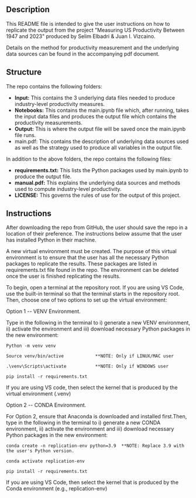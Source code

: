 ## Description

This README file is intended to give the user instructions on how to replicate the output from the project "Measuring US Productivity Between 1947 and 2023" produced by Selim Elbadri & Juan I. Vizcaino.


Details on the method for productivity measurement and the underlying data sources can be found in the accompanying pdf document.


## Structure

The repo contains the following folders:

* **Input:** This contains the 3 underlying data files needed to produce industry-level productivity measures.
* **Notebooks:** This contains the main.ipynb file which, after running, takes the input data files and produces the output file which contains the productivity measurements.
* **Output:** This is where the output file will be saved once the main.ipynb file runs. 
* main.pdf: This contains the description of underlying data sources used as well as the strategy used to produce all variables in the output file. 

In addition to the above folders, the repo contains the following files: 

* **requirements.txt:** This lists the Python packages used by main.ipynb to produce the output file.
* **manual.pdf:** This explains the underlying data sources and methods used to compute industry-level productivity.
* **LICENSE:** This governs the rules of use for the output of this project.


## Instructions

After downloading the repo from GitHub, the user should save the repo in a location of their preference. The instructions below assume that the user has installed Python in their machine.

A new virtual environment must be created. The purpose of this virtual environment is to ensure that the user has all the necessary Python packages  to replicate the results. These packages are listed in requirements.txt file found in the repo. The environment can be deleted once the user is finished replicating the results.

To begin, open a terminal at the repository root. If you are using VS Code, use the built-in terminal so that the terminal starts in the repository root. Then, choose one of two options to set up the virtual environment:

Option 1 -- VENV Environment.

Type in the following in the terminal to i) generate a new VENV environment, ii) activate the environment and iii) download necessary Python packages in the new environment:

```
Python -m venv venv

Source venv/bin/active			  **NOTE: Only if LINUX/MAC user

.\venv\Scripts\activate           **NOTE: Only if WINDOWS user

pip install -r requirements.txt
```
If you are using VS code, then select the kernel that is produced by the virtual environment (.venv)

Option 2 -- CONDA Environment.


For Option 2, ensure that Anaconda is downloaded and installed first.Then, type in the following in the terminal to i) generate a new CONDA environment, ii) activate the environment and iii) download necessary Python packages in the new environment:


```
conda create -n replication-env python=3.9  **NOTE: Replace 3.9 with the user's Python version.

conda activate replication-env

pip install -r requirements.txt
```
If you are using VS Code, then select the kernel that is produced by the Conda environment (e.g., replication-env)
























